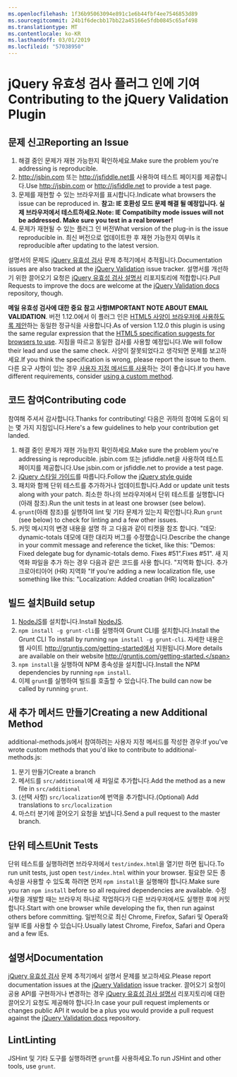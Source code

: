 ```yaml
---
ms.openlocfilehash: 1f36b95063094e891c1e6b44fbf4ee7546853d89
ms.sourcegitcommit: 24b1f6decbb17bb22a45166e5fdb0845c65af498
ms.translationtype: MT
ms.contentlocale: ko-KR
ms.lasthandoff: 03/01/2019
ms.locfileid: "57038950"
---
```

# <a name="contributing-to-the-jquery-validation-plugin"></a><span data-ttu-id="1b20c-101">jQuery 유효성 검사 플러그 인에 기여</span><span class="sxs-lookup"><span data-stu-id="1b20c-101">Contributing to the jQuery Validation Plugin</span></span>

## <a name="reporting-an-issue"></a><span data-ttu-id="1b20c-102">문제 신고</span><span class="sxs-lookup"><span data-stu-id="1b20c-102">Reporting an Issue</span></span>

1. <span data-ttu-id="1b20c-103">해결 중인 문제가 재현 가능한지 확인하세요.</span><span class="sxs-lookup"><span data-stu-id="1b20c-103">Make sure the problem you're addressing is reproducible.</span></span>
2. <span data-ttu-id="1b20c-104">http://jsbin.com 또는 http://jsfiddle.net를 사용하여 테스트 페이지를 제공합니다.</span><span class="sxs-lookup"><span data-stu-id="1b20c-104">Use http://jsbin.com or http://jsfiddle.net to provide a test page.</span></span>
3. <span data-ttu-id="1b20c-105">문제를 재현할 수 있는 브라우저를 표시합니다.</span><span class="sxs-lookup"><span data-stu-id="1b20c-105">Indicate what browsers the issue can be reproduced in.</span></span> <span data-ttu-id="1b20c-106">**참고: IE 호환성 모드 문제 해결 될 예정입니다. 실제 브라우저에서 테스트하세요.**</span><span class="sxs-lookup"><span data-stu-id="1b20c-106">**Note: IE Compatibilty mode issues will not be addressed. Make sure you test in a real browser!**</span></span>
4. <span data-ttu-id="1b20c-107">문제가 재현될 수 있는 플러그 인 버전</span><span class="sxs-lookup"><span data-stu-id="1b20c-107">What version of the plug-in is the issue reproducible in.</span></span> <span data-ttu-id="1b20c-108">최신 버전으로 업데이트한 후 재현 가능한지 여부</span><span class="sxs-lookup"><span data-stu-id="1b20c-108">Is it reproducible after updating to the latest version.</span></span>

<span data-ttu-id="1b20c-109">설명서의 문제도 [jQuery 유효성 검사](https://github.com/jzaefferer/jquery-validation/issues) 문제 추적기에서 추적됩니다.</span><span class="sxs-lookup"><span data-stu-id="1b20c-109">Documentation issues are also tracked at the [jQuery Validation](https://github.com/jzaefferer/jquery-validation/issues) issue tracker.</span></span>
<span data-ttu-id="1b20c-110">설명서를 개선하기 위한 끌어오기 요청은 [jQuery 유효성 검사 설명서](https://github.com/jzaefferer/validation-content) 리포지토리에 적합합니다.</span><span class="sxs-lookup"><span data-stu-id="1b20c-110">Pull Requests to improve the docs are welcome at the [jQuery Validation docs](https://github.com/jzaefferer/validation-content) repository, though.</span></span>

<span data-ttu-id="1b20c-111">**메일 유효성 검사에 대한 중요 참고 사항**</span><span class="sxs-lookup"><span data-stu-id="1b20c-111">**IMPORTANT NOTE ABOUT EMAIL VALIDATION**.</span></span> <span data-ttu-id="1b20c-112">버전 1.12.0에서 이 플러그 인은 [HTML5 사양이 브라우저에 사용하도록 제안](https://html.spec.whatwg.org/multipage/forms.html#valid-e-mail-address)하는 동일한 정규식을 사용합니다.</span><span class="sxs-lookup"><span data-stu-id="1b20c-112">As of version 1.12.0 this plugin is using the same regular expression that the [HTML5 specification suggests for browsers to use](https://html.spec.whatwg.org/multipage/forms.html#valid-e-mail-address).</span></span> <span data-ttu-id="1b20c-113">지침을 따르고 동일한 검사를 사용할 예정입니다.</span><span class="sxs-lookup"><span data-stu-id="1b20c-113">We will follow their lead and use the same check.</span></span> <span data-ttu-id="1b20c-114">사양이 잘못되었다고 생각되면 문제를 보고하세요.</span><span class="sxs-lookup"><span data-stu-id="1b20c-114">If you think the specification is wrong, please report the issue to them.</span></span> <span data-ttu-id="1b20c-115">다른 요구 사항이 있는 경우 [사용자 지정 메서드를 사용](http://jqueryvalidation.org/jQuery.validator.addMethod/)하는 것이 좋습니다.</span><span class="sxs-lookup"><span data-stu-id="1b20c-115">If you have different requirements, consider [using a custom method](http://jqueryvalidation.org/jQuery.validator.addMethod/).</span></span>

## <a name="contributing-code"></a><span data-ttu-id="1b20c-116">코드 참여</span><span class="sxs-lookup"><span data-stu-id="1b20c-116">Contributing code</span></span>

<span data-ttu-id="1b20c-117">참여해 주셔서 감사합니다.</span><span class="sxs-lookup"><span data-stu-id="1b20c-117">Thanks for contributing!</span></span> <span data-ttu-id="1b20c-118">다음은 귀하의 참여에 도움이 되는 몇 가지 지침입니다.</span><span class="sxs-lookup"><span data-stu-id="1b20c-118">Here's a few guidelines to help your contribution get landed.</span></span>

1. <span data-ttu-id="1b20c-119">해결 중인 문제가 재현 가능한지 확인하세요.</span><span class="sxs-lookup"><span data-stu-id="1b20c-119">Make sure the problem you're addressing is reproducible.</span></span> <span data-ttu-id="1b20c-120">jsbin.com 또는 jsfiddle.net을 사용하여 테스트 페이지를 제공합니다.</span><span class="sxs-lookup"><span data-stu-id="1b20c-120">Use jsbin.com or jsfiddle.net to provide a test page.</span></span>
2. <span data-ttu-id="1b20c-121">[jQuery 스타일 가이드](http://contribute.jquery.com/style-guides/js)를 따릅니다.</span><span class="sxs-lookup"><span data-stu-id="1b20c-121">Follow the [jQuery style guide](http://contribute.jquery.com/style-guides/js)</span></span>
3. <span data-ttu-id="1b20c-122">패치와 함께 단위 테스트를 추가하거나 업데이트합니다.</span><span class="sxs-lookup"><span data-stu-id="1b20c-122">Add or update unit tests along with your patch.</span></span> <span data-ttu-id="1b20c-123">최소한 하나의 브라우저에서 단위 테스트를 실행합니다(아래 참조).</span><span class="sxs-lookup"><span data-stu-id="1b20c-123">Run the unit tests in at least one browser (see below).</span></span>
4. <span data-ttu-id="1b20c-124">`grunt`(아래 참조)를 실행하여 lint 및 기타 문제가 있는지 확인합니다.</span><span class="sxs-lookup"><span data-stu-id="1b20c-124">Run `grunt` (see below) to check for linting and a few other issues.</span></span>
5. <span data-ttu-id="1b20c-125">커밋 메시지의 변경 내용을 설명 하 고 다음과 같이 티켓을 참조 합니다. "데모: dynamic-totals 데모에 대한 대리자 버그를 수정했습니다.</span><span class="sxs-lookup"><span data-stu-id="1b20c-125">Describe the change in your commit message and reference the ticket, like this: "Demos: Fixed delegate bug for dynamic-totals demo.</span></span> <span data-ttu-id="1b20c-126">Fixes #51”.</span><span class="sxs-lookup"><span data-stu-id="1b20c-126">Fixes #51".</span></span> <span data-ttu-id="1b20c-127">새 지역화 파일을 추가 하는 경우 다음과 같은 코드를 사용 합니다. "지역화 합니다. 추가 크로아티아어 (HR) 지역화 "</span><span class="sxs-lookup"><span data-stu-id="1b20c-127">If you're adding a new localization file, use something like this: "Localization: Added croatian (HR) localization"</span></span>

## <a name="build-setup"></a><span data-ttu-id="1b20c-128">빌드 설치</span><span class="sxs-lookup"><span data-stu-id="1b20c-128">Build setup</span></span>

1. <span data-ttu-id="1b20c-129">[NodeJS](http://nodejs.org)를 설치합니다.</span><span class="sxs-lookup"><span data-stu-id="1b20c-129">Install [NodeJS](http://nodejs.org).</span></span>
2. <span data-ttu-id="1b20c-130">`npm install -g grunt-cli`를 실행하여 Grunt CLI를 설치합니다.</span><span class="sxs-lookup"><span data-stu-id="1b20c-130">Install the Grunt CLI To install by running `npm install -g grunt-cli`.</span></span> <span data-ttu-id="1b20c-131">자세한 내용은 웹 사이트 http://gruntjs.com/getting-started에서 지원됩니다.</span><span class="sxs-lookup"><span data-stu-id="1b20c-131">More details are available on their website http://gruntjs.com/getting-started.</span></span>
3. <span data-ttu-id="1b20c-132">`npm install`을 실행하여 NPM 종속성을 설치합니다.</span><span class="sxs-lookup"><span data-stu-id="1b20c-132">Install the NPM dependencies by running `npm install`.</span></span>
4. <span data-ttu-id="1b20c-133">이제 `grunt`를 실행하여 빌드를 호출할 수 있습니다.</span><span class="sxs-lookup"><span data-stu-id="1b20c-133">The build can now be called by running `grunt`.</span></span>

## <a name="creating-a-new-additional-method"></a><span data-ttu-id="1b20c-134">새 추가 메서드 만들기</span><span class="sxs-lookup"><span data-stu-id="1b20c-134">Creating a new Additional Method</span></span>

<span data-ttu-id="1b20c-135">additional-methods.js에서 참여하려는 사용자 지정 메서드를 작성한 경우:</span><span class="sxs-lookup"><span data-stu-id="1b20c-135">If you've wrote custom methods that you'd like to contribute to additional-methods.js:</span></span>

1. <span data-ttu-id="1b20c-136">분기 만들기</span><span class="sxs-lookup"><span data-stu-id="1b20c-136">Create a branch</span></span>
2. <span data-ttu-id="1b20c-137">메서드를 `src/additional`에 새 파일로 추가합니다.</span><span class="sxs-lookup"><span data-stu-id="1b20c-137">Add the method as a new file in `src/additional`</span></span>
3. <span data-ttu-id="1b20c-138">(선택 사항) `src/localization`에 번역을 추가합니다.</span><span class="sxs-lookup"><span data-stu-id="1b20c-138">(Optional) Add translations to `src/localization`</span></span>
4. <span data-ttu-id="1b20c-139">마스터 분기에 끌어오기 요청을 보냅니다.</span><span class="sxs-lookup"><span data-stu-id="1b20c-139">Send a pull request to the master branch.</span></span>

## <a name="unit-tests"></a><span data-ttu-id="1b20c-140">단위 테스트</span><span class="sxs-lookup"><span data-stu-id="1b20c-140">Unit Tests</span></span>

<span data-ttu-id="1b20c-141">단위 테스트를 실행하려면 브라우저에서 `test/index.html`을 열기만 하면 됩니다.</span><span class="sxs-lookup"><span data-stu-id="1b20c-141">To run unit tests, just open `test/index.html` within your browser.</span></span> <span data-ttu-id="1b20c-142">필요한 모든 종속성을 사용할 수 있도록 하려면 먼저 `npm install`을 실행해야 합니다.</span><span class="sxs-lookup"><span data-stu-id="1b20c-142">Make sure you ran `npm install` before so all required dependencies are available.</span></span>
<span data-ttu-id="1b20c-143">수정 사항을 개발할 때는 브라우저 하나로 작업하다가 다른 브라우저에서도 실행한 후에 커밋합니다.</span><span class="sxs-lookup"><span data-stu-id="1b20c-143">Start with one browser while developing the fix, then run against others before committing.</span></span> <span data-ttu-id="1b20c-144">일반적으로 최신 Chrome, Firefox, Safari 및 Opera와 일부 IE를 사용할 수 있습니다.</span><span class="sxs-lookup"><span data-stu-id="1b20c-144">Usually latest Chrome, Firefox, Safari and Opera and a few IEs.</span></span>

## <a name="documentation"></a><span data-ttu-id="1b20c-145">설명서</span><span class="sxs-lookup"><span data-stu-id="1b20c-145">Documentation</span></span>

<span data-ttu-id="1b20c-146">[jQuery 유효성 검사](https://github.com/jzaefferer/jquery-validation/issues) 문제 추적기에서 설명서 문제를 보고하세요.</span><span class="sxs-lookup"><span data-stu-id="1b20c-146">Please report documentation issues at the [jQuery Validation](https://github.com/jzaefferer/jquery-validation/issues) issue tracker.</span></span>
<span data-ttu-id="1b20c-147">끌어오기 요청이 공용 API를 구현하거나 변경하는 경우 [jQuery 유효성 검사 설명서](https://github.com/jzaefferer/validation-content) 리포지토리에 대한 끌어오기 요청도 제공해야 합니다.</span><span class="sxs-lookup"><span data-stu-id="1b20c-147">In case your pull request implements or changes public API it would be a plus you would provide a pull request against the [jQuery Validation docs](https://github.com/jzaefferer/validation-content) repository.</span></span>

## <a name="linting"></a><span data-ttu-id="1b20c-148">Lint</span><span class="sxs-lookup"><span data-stu-id="1b20c-148">Linting</span></span>

<span data-ttu-id="1b20c-149">JSHint 및 기타 도구를 실행하려면 `grunt`를 사용하세요.</span><span class="sxs-lookup"><span data-stu-id="1b20c-149">To run JSHint and other tools, use `grunt`.</span></span>
